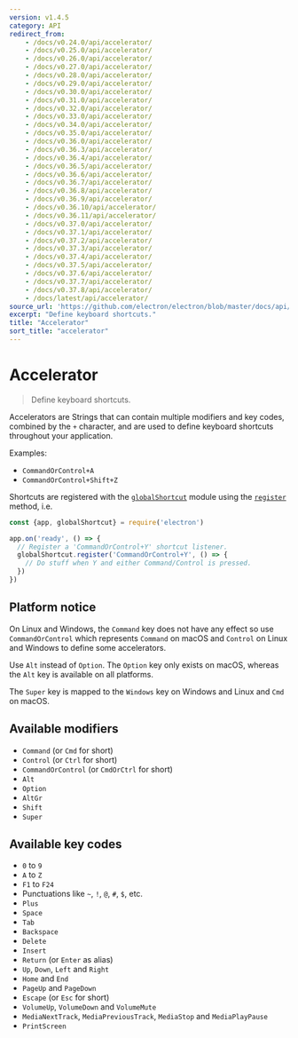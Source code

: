 ```yaml
---
version: v1.4.5
category: API
redirect_from:
    - /docs/v0.24.0/api/accelerator/
    - /docs/v0.25.0/api/accelerator/
    - /docs/v0.26.0/api/accelerator/
    - /docs/v0.27.0/api/accelerator/
    - /docs/v0.28.0/api/accelerator/
    - /docs/v0.29.0/api/accelerator/
    - /docs/v0.30.0/api/accelerator/
    - /docs/v0.31.0/api/accelerator/
    - /docs/v0.32.0/api/accelerator/
    - /docs/v0.33.0/api/accelerator/
    - /docs/v0.34.0/api/accelerator/
    - /docs/v0.35.0/api/accelerator/
    - /docs/v0.36.0/api/accelerator/
    - /docs/v0.36.3/api/accelerator/
    - /docs/v0.36.4/api/accelerator/
    - /docs/v0.36.5/api/accelerator/
    - /docs/v0.36.6/api/accelerator/
    - /docs/v0.36.7/api/accelerator/
    - /docs/v0.36.8/api/accelerator/
    - /docs/v0.36.9/api/accelerator/
    - /docs/v0.36.10/api/accelerator/
    - /docs/v0.36.11/api/accelerator/
    - /docs/v0.37.0/api/accelerator/
    - /docs/v0.37.1/api/accelerator/
    - /docs/v0.37.2/api/accelerator/
    - /docs/v0.37.3/api/accelerator/
    - /docs/v0.37.4/api/accelerator/
    - /docs/v0.37.5/api/accelerator/
    - /docs/v0.37.6/api/accelerator/
    - /docs/v0.37.7/api/accelerator/
    - /docs/v0.37.8/api/accelerator/
    - /docs/latest/api/accelerator/
source_url: 'https://github.com/electron/electron/blob/master/docs/api/accelerator.md'
excerpt: "Define keyboard shortcuts."
title: "Accelerator"
sort_title: "accelerator"
---
```


# Accelerator

> Define keyboard shortcuts.

Accelerators are Strings that can contain multiple modifiers and key codes,
combined by the `+` character, and are used to define keyboard shortcuts
throughout your application.

Examples:

* `CommandOrControl+A`
* `CommandOrControl+Shift+Z`

Shortcuts are registered with the [`globalShortcut`](http://electron.atom.io/docs/api/global-shortcut) module
using the [`register`](http://electron.atom.io/docs/api/global-shortcut#globalshortcutregisteraccelerator-callback)
method, i.e.

```javascript
const {app, globalShortcut} = require('electron')

app.on('ready', () => {
  // Register a 'CommandOrControl+Y' shortcut listener.
  globalShortcut.register('CommandOrControl+Y', () => {
    // Do stuff when Y and either Command/Control is pressed.
  })
})
```

## Platform notice

On Linux and Windows, the `Command` key does not have any effect so
use `CommandOrControl` which represents `Command` on macOS and `Control` on
Linux and Windows to define some accelerators.

Use `Alt` instead of `Option`. The `Option` key only exists on macOS, whereas
the `Alt` key is available on all platforms.

The `Super` key is mapped to the `Windows` key on Windows and Linux and
`Cmd` on macOS.

## Available modifiers

* `Command` (or `Cmd` for short)
* `Control` (or `Ctrl` for short)
* `CommandOrControl` (or `CmdOrCtrl` for short)
* `Alt`
* `Option`
* `AltGr`
* `Shift`
* `Super`

## Available key codes

* `0` to `9`
* `A` to `Z`
* `F1` to `F24`
* Punctuations like `~`, `!`, `@`, `#`, `$`, etc.
* `Plus`
* `Space`
* `Tab`
* `Backspace`
* `Delete`
* `Insert`
* `Return` (or `Enter` as alias)
* `Up`, `Down`, `Left` and `Right`
* `Home` and `End`
* `PageUp` and `PageDown`
* `Escape` (or `Esc` for short)
* `VolumeUp`, `VolumeDown` and `VolumeMute`
* `MediaNextTrack`, `MediaPreviousTrack`, `MediaStop` and `MediaPlayPause`
* `PrintScreen`

